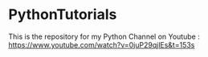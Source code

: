 # PythonTutorials
This is the repository for my Python Channel on Youtube : https://www.youtube.com/watch?v=0juP29qjlEs&t=153s
